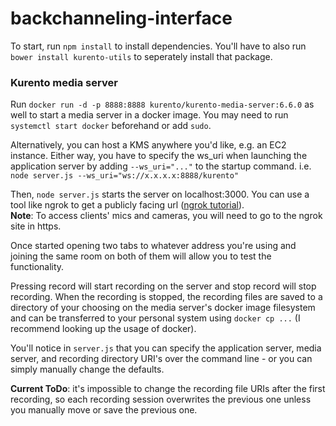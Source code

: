# backchanneling-interface

To start, run `npm install` to install dependencies.
You'll have to also run `bower install kurento-utils` to seperately install that package.


### Kurento media server

Run `docker run -d -p 8888:8888 kurento/kurento-media-server:6.6.0` as well to start a media
server in a docker image. You may need to run `systemctl start docker` beforehand or add `sudo`.

Alternatively, you can host a KMS anywhere you'd like, e.g. an EC2 instance. Either way, you have to specify
the ws_uri when launching the application server by adding `--ws_uri="..."` to the startup command.
i.e. `node server.js --ws_uri="ws://x.x.x.x:8888/kurento"`

Then, `node server.js` starts the server on localhost:3000.
You can use a tool like ngrok to get a publicly facing url ([ngrok tutorial](https://gist.github.com/wosephjeber/aa174fb851dfe87e644e)).                                           
**Note**: To access clients' mics and cameras, you will need to go to the ngrok site in https.

Once started opening two tabs to whatever address you're using and joining 
the same room on both of them will allow you to test the functionality.

Pressing record will start recording on the server and stop record will stop recording. When the recording is stopped, the recording files are saved to a directory of your choosing on the media server's docker image filesystem and can be transferred to your personal system using `docker cp ...` (I recommend looking up the usage of docker).

You'll notice in `server.js` that you can specify the application server, media server, and recording directory URI's over the command line - or you can simply manually change the defaults.

**Current ToDo**: it's impossible to change the recording file URIs after the first recording, so each recording session overwrites the previous one unless you manually move or save the previous one.

